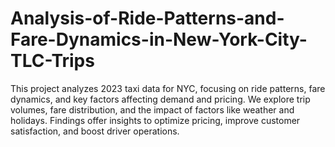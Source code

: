 # Analysis-of-Ride-Patterns-and-Fare-Dynamics-in-New-York-City-TLC-Trips
This project analyzes 2023 taxi data for NYC, focusing on ride patterns, fare dynamics, and key factors affecting demand and pricing. We explore trip volumes, fare distribution, and the impact of factors like weather and holidays. Findings offer insights to optimize pricing, improve customer satisfaction, and boost driver operations.
